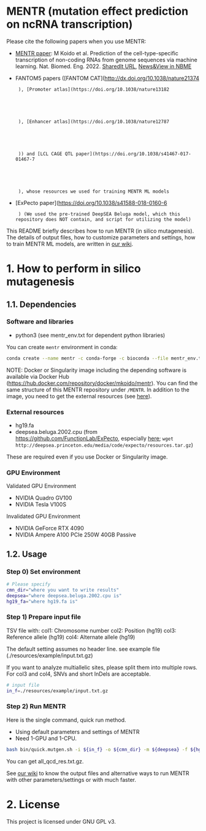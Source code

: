 # MENTR (mutation effect prediction on ncRNA transcription)

Please cite the following papers when you use MENTR:

 - [MENTR paper](https://www.nature.com/articles/s41551-022-00961-8): M Koido et al. Prediction of the cell-type-specific transcription of non-coding RNAs from genome sequences via machine learning. Nat. Biomed. Eng. 2022. [SharedIt URL](https://rdcu.be/c26Uj), [News&View in NBME](https://rdcu.be/c26TZ)
 - FANTOM5 papers ([FANTOM CAT](http://dx.doi.org/10.1038/nature21374
        
        
        
        
        
        ), [Promoter atlas](https://doi.org/10.1038/nature13182
        
        
        
        
        
        ), [Enhancer atlas](https://doi.org/10.1038/nature12787
        
        
        
        
        
        )) and [LCL CAGE QTL paper](https://doi.org/10.1038/s41467-017-01467-7
        
        
        
        
        
        ), whose resources we used for training MENTR ML models   
 - [ExPecto paper](https://doi.org/10.1038/s41588-018-0160-6
        
        
        
        
        
        ) (We used the pre-trained DeepSEA Beluga model, which this repository does NOT contain, and script for utilizing the model)

This README briefly describes how to run MENTR (in silico mutagenesis).
The details of output files, how to customize parameters and settings, how to train MENTR ML models, are written in [our wiki](https://github.com/koido/MENTR/wiki).

# 1. How to perform in silico mutagenesis

## 1.1. Dependencies

### Software and libraries

 - python3 (see mentr_env.txt for dependent python libraries)

You can create `mentr` environment in conda:

```bash
conda create --name mentr -c conda-forge -c bioconda --file mentr_env.txt python=3.6.4
```

NOTE: Docker or Singularity image including the depending software is available via Docker Hub (https://hub.docker.com/repository/docker/mkoido/mentr).
You can find the same structure of this MENTR repository under `/MENTR`.
In addition to the image, you need to get the external resources (see [here](https://github.com/koido/MENTR#external-resources)).

### External resources

 - hg19.fa
 - deepsea.beluga.2002.cpu (from https://github.com/FunctionLab/ExPecto, especially [here]( https://github.com/FunctionLab/ExPecto/blob/447737793d8d21e50e82379feca44fb9465fdc79/download_resources.sh); `wget http://deepsea.princeton.edu/media/code/expecto/resources.tar.gz`)

These are required even if you use Docker or Singularity image.

### GPU Environment

Validated GPU Environment

- NVIDIA Quadro GV100
- NVIDIA Tesla V100S

Invalidated GPU Environment

- NVIDIA GeForce RTX 4090
- NVIDIA Ampere A100 PCIe 250W 40GB Passive

## 1.2. Usage

### Step 0) Set environment

```bash
# Please specify
cmn_dir="where you want to write results"
deepsea="where deepsea.beluga.2002.cpu is"
hg19_fa="where hg19.fa is"
```

### Step 1) Prepare input file

TSV file with:
col1: Chromosome number
col2: Position (hg19)
col3: Reference allele (hg19)
col4: Alternate allele (hg19)

The default setting assumes no header line.
see example file (./resources/example/input.txt.gz)

If you want to analyze multiallelic sites, please split them into multiple rows.
For col3 and col4, SNVs and short InDels are acceptable.

```bash
# input file
in_f=./resources/example/input.txt.gz
```

### Step 2) Run MENTR

Here is the single command, quick run method.
 - Using default parameters and settings of MENTR
 - Need 1-GPU and 1-CPU.

```bash
bash bin/quick.mutgen.sh -i ${in_f} -o ${cmn_dir} -m ${deepsea} -f ${hg19_fa}
```

You can get all_qcd_res.txt.gz.

See [our wiki](https://github.com/koido/MENTR/wiki/in-silico-mutagenesis) to know the output files and alternative ways to run MENTR with other parameters/settings or with much faster.

# 2. License

This project is licensed under GNU GPL v3.

